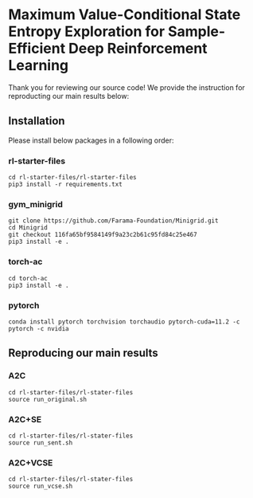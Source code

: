 # Maximum Value-Conditional State Entropy Exploration for Sample-Efficient Deep Reinforcement Learning

Thank you for reviewing our source code! We provide the instruction for reproducting our main results below:

## Installation
Please install below packages in a following order:

### rl-starter-files

```
cd rl-starter-files/rl-starter-files
pip3 install -r requirements.txt
```

### gym_minigrid

```
git clone https://github.com/Farama-Foundation/Minigrid.git
cd Minigrid
git checkout 116fa65bf9584149f9a23c2b61c95fd84c25e467
pip3 install -e .
```

### torch-ac

```
cd torch-ac
pip3 install -e .
```

### pytorch

```
conda install pytorch torchvision torchaudio pytorch-cuda=11.2 -c pytorch -c nvidia
```

## Reproducing our main results

### A2C
```
cd rl-starter-files/rl-stater-files
source run_original.sh
```

### A2C+SE
```
cd rl-starter-files/rl-stater-files
source run_sent.sh
```

### A2C+VCSE
```
cd rl-starter-files/rl-stater-files
source run_vcse.sh
```
